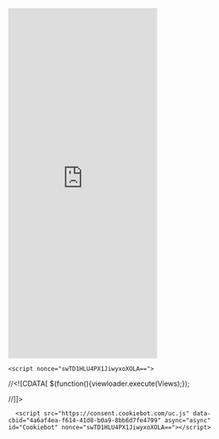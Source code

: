 <body class="full-screen-preview">
    <div class="preview__header" data-view="ctaHeader" data-item-id="16223383">
  <div class="preview__envato-logo">
    
  </div>

  <div id="js-preview__actions" class="preview__actions">
  
</div>
</div>
<iframe class="full-screen-preview__frame" src="https://previews.customer.envatousercontent.com/files/187120396/index.html" name="preview-frame" frameborder="0" noresize="noresize" data-view="fullScreenPreview" allow="geolocation 'self'; autoplay 'self'" style="height: 706px;">
</iframe>


    <script nonce="swTD1HLU4PX1JiwyxoXOLA==">
//<![CDATA[
      $(function(){viewloader.execute(Views);});

//]]>
</script>
    
<div id="affiliate-tracker" class="is-hidden" data-view="affiliatesTracker" data-cookiebot-enabled="true"></div>

      <script src="https://consent.cookiebot.com/uc.js" data-cbid="4a6af4ea-f614-41d8-b0a9-8bb6d7fe4799" async="async" id="Cookiebot" nonce="swTD1HLU4PX1JiwyxoXOLA=="></script>


  <script nonce="swTD1HLU4PX1JiwyxoXOLA==">
//<![CDATA[
  var ACCOUNTS = ["m"];
  window.ga=window.ga||function(){(ga.q=ga.q||[]).push(arguments)};ga.l=+new Date;

    var consentCookie = getCookie('CookieConsent');

    if (consentCookie) {
      var hasConsent = Market.Helpers.CookieConsent.given('statistics');

      if (hasConsent) {
        setupGoogleAnalytics();
        loadGoogleAnalytics();
        loadClickTracker();
        loadLinkingForAllAccounts();
      }
    } else {
      setupGoogleAnalytics();
      loadGoogleAnalytics();
      loadClickTracker();
      loadLinkingForAllAccounts();
    }

    window.addEventListener('CookiebotOnAccept', handleCookiebotAcceptDeclineEvent, false);
    window.addEventListener('CookiebotOnDecline', handleCookiebotAcceptDeclineEvent, false);
  removeOldExperimentCookies();
  trimGacUaCookies();

  function removeOldExperimentCookies() {
    let cookies = document.cookie.split('; ');
    for (let i in cookies) {
      let [cookieName, cookieVal] = cookies[i].split('=', 2);
      if (cookieName.startsWith('market_experiment_')) {
        $.removeCookie(cookieName, { path: '/', domain: '.' + window.location.host });
      }
    }
  }

  function trimGacUaCookies() {
    // Trim the list of gac cookies and only leave the most recent ones. This
    // prevents rejecting the request later on when the cookie size grows larger
    // than nginx buffers.
    let maxCookies = 15;
    var gacCookies = [];

    let cookies = document.cookie.split('; ');
    for (let i in cookies) {
      let [cookieName, cookieVal] = cookies[i].split('=', 2);
      if (cookieName.startsWith('_gac_UA')) {
        gacCookies.push([cookieName, cookieVal]);
      }
    }

    if (gacCookies.length <= maxCookies)
      return;

    gacCookies.sort((a, b) => { return (a[1] > b[1] ? -1 : 1); });

    for (let i in gacCookies) {
      if (i < maxCookies) continue;
      $.removeCookie(gacCookies[i][0], { path: '/', domain: '.' + window.location.host });
    }
  }

  function handleCookiebotAcceptDeclineEvent() {
    if (Cookiebot.consent.statistics) {
      if (!(window.ga && ga.create)) {
        setupGoogleAnalytics();
        loadGoogleAnalytics();
        loadClickTracker();
        loadLinkingForAllAccounts();
      }
    } else {
      unloadGoogleAnalytics()
    }

    if (!consentToExperimentsEnrollmentGiven()) {
      unenrollFromExperiments();
    }
  }

  function getCookie(name) {
    var name = name + "=";
    var decodedCookie = decodeURIComponent(document.cookie);
    var cookieContent = decodedCookie.split(';');

    for(var i = 0; i <cookieContent.length; i++) {
      var c = cookieContent[i];

      while (c.charAt(0) == ' ') {
        c = c.substring(1);
      }

      if (c.indexOf(name) == 0) {
        return c.substring(name.length, c.length);
      }
    }

    return false;
  }

  function delete_cookie_by_name(name) {
    document.cookie = name + "=; expires=Thu, 01 Jan 1970 00:00:00 UTC; path=/;";
  }

  function unloadGoogleAnalytics() {
    var payload = {"name":"m","allowLinker":true};
    var accountId = "UA-11834194-12";

    // Set the GA User Opt-out flag
    window['ga-disable-'+accountId] = true;

    // Do not explicitly make any further calls to ga()
    ga(payload.name+".remove");

    // Delete any existing GA cookies (_ga, _gat & _gaid) and GA Client ID from localStorage
    delete_cookie_by_name('_ga');
    delete_cookie_by_name('_gat');
    delete_cookie_by_name('_gid');

    // Delete LocalStorage Entries
    if (Market.Helpers.GaLsUtils.localStorageAvailable()) {
      var clientId = Market.Helpers.GaLsUtils.getClientId();

      if (!clientId) {
        return;
      }

      Market.Helpers.GaLsUtils.removeClientId();
    }

    // Do not transmit the Client ID to other sites upon navigation (i.e. autoLink)
  }

  function domLoaded() {
    return new Promise(resolve => {
      if (
        document.readyState === 'interactive' ||
        document.readyState === 'complete'
      ) {
        resolve()
      } else {
        document.addEventListener(
          'DOMContentLoaded',
          () => {
            resolve()
          },
          {
            capture: true,
            once: true,
            passive: true
          }
        )
      }
    })
  }

  function consentToExperimentsEnrollmentGiven () {
    return Market.Helpers.CookieConsent.given('preferences') && Market.Helpers.CookieConsent.given('statistics');
  }

  function unenrollFromExperiments() {
    var experimentCookieNames = [
      'market_experiments',
      'mk_ex',
      'meqc',
      'meqc2',
      'meqc3'
    ]

    var deletedCookies = [];

    _.each(experimentCookieNames, function(cookieName) {
      if ($.cookie(cookieName)) {
        $.removeCookie(cookieName, { path: '/', domain: '.' + window.location.host });
        deletedCookies.push(cookieName);
      }
    });
    for (var i = 0; i < ACCOUNTS.length; i++) {
      var t = ACCOUNTS[i];
      if(deletedCookies.length > 0) {
        ga(t+'.set', "exp", null);
        ga(t+'.set', "dimension21", null);
        ga(t+'.set', "dimension22", null);
      }
    }
  }

  function setExperimentEnrollments(experimentEnrolmentsDataString) {
    for (var i = 0; i < ACCOUNTS.length; i++) {
      var t = ACCOUNTS[i];
      var cookieValue = $.cookie('mk_ex');
      if (cookieValue && cookieValue.replace(/\*/g, '!') === experimentEnrolmentsDataString) {
        ga(t+'.set', "exp", experimentEnrolmentsDataString);
        ga(t+'.set', "dimension21", experimentEnrolmentsDataString);
        ga(t+'.set', "dimension22", experimentEnrolmentsDataString);
      } else {
        ga(t+'.set', "exp", null);
        ga(t+'.set', "dimension21", null);
        ga(t+'.set', "dimension22", null);
      }
    }
  }

  function loadLinkingForAllAccounts() {
    domLoaded().then(() => {
      window._envGaTrackerNames = ACCOUNTS;

      for (var i = 0; i < ACCOUNTS.length; i++) {
        var t = ACCOUNTS[i];

        ga(t+'.require', 'linker');

        ga(t+'.require', 'linkid', 'linkid.js');
      };

      document.body.addEventListener('click', function(event) {
        decorateLink(event);
      });
      document.body.addEventListener('contextmenu', function(event) {
        // Aside from a normal click, we need to handle the variety of ways users
        // can open a link in a new tab
        // Right click to open context menu
        decorateLink(event);
      });
      document.body.addEventListener('mousedown', function(event) {
        // Aside from a normal click, we need to handle the variety of ways users
        // can open a link in a new tab
        // Middle mouse button click
        if (event.button === 1) {
          decorateLink(event);
        }
      });
    });
  }

  function decorateLink(event) {

    window._envGaTrackerNames = ACCOUNTS;

    var currentTarget = jQuery(event.target);
    var link = currentTarget.closest('a')[0];
    var ourDomains = ["activeden.net","audiojungle.net","themeforest.net","videohive.net","graphicriver.net","3docean.net","codecanyon.net","photodune.net","market.styleguide.envato.com","elements.envato.com","build.envatohostedservices.com","author.envato.com","tutsplus.com","sites.envato.com","account.envato.com","forums.envato.com"];
    var filteredDomains = ourDomains.filter(function(domain) {
      return domain !== document.location.hostname;
    });

    for (var i = 0; i < ACCOUNTS.length; i++) {
      var t = ACCOUNTS[i];

      if (link && link.href) {
        if (filteredDomains.includes(link.hostname) || currentSiteLinkOpensInNewWindow(link)) {
          ga(t+'.linker:decorate', link)
        }
      }
    }
  }

  function currentSiteLinkOpensInNewWindow(link) {
    return document.location.hostname === link.hostname && link.target === '_blank';
  }

  function setupGoogleAnalytics() {
    (function () {
      var accountId = "UA-11834194-12";
      window['ga-disable-'+accountId] = false;

      var options = {"name":"m","allowLinker":true};

      if (Market.Helpers.GaLsUtils.localStorageAvailable()) {
        if (Market.Helpers.GaLsUtils.clientIdNotPresent()) {
          options.clientId = Market.Helpers.GaLsUtils.retrieveClientId();
        }

        ga("create", accountId, options);
        ga(function() {
          var tracker = ga.getByName(options.name);
          Market.Helpers.GaLsUtils.storeClientId(tracker.get('clientId'));
          for (var i = 0; i < ACCOUNTS.length; i++) {
            var t = ACCOUNTS[i];
            ga(t+'.set', 'dimension18', Market.Helpers.GaLsUtils.retrieveClientId())
          }
        })
      } else {
        ga("create", accountId, options);
      }

      window._envGaTrackerNames = ACCOUNTS;

      for (var i = 0; i < ACCOUNTS.length; i++) {
        var t = ACCOUNTS[i];

        ga(t+'.require', "GTM-5VPWWP");

        ga(t+'.require', 'ec');

        ga(t+'.require', 'displayfeatures');

        ga(t+'.set', 'dimension20', 'other')

        var itemPageIdMatch = window.location.pathname.match(/^\/item\/[a-z-]+\/(?:reviews\/)?(\d+)(?:\/comments|\/support)?$/);
        if (itemPageIdMatch) {
          // Fetch item ID from path
          var itemId = itemPageIdMatch[1];
          ga(t+'.set', 'dimension23', itemId);
        }




        if (!getCookie('CookieConsent') || consentToExperimentsEnrollmentGiven()) {
          var experimentEnrolmentsDataString = "4myAub8nRluJ50w-xDZQtw.0!Jo-cZkJlRFiR6DqX1uQJyA.1!_e1qQ7pGSx2YKGPOKsbnsg.1!j9Rcz7bDRA-uwdjrf-EN7A.1!woHsQGnZTViIWNi9XIE5Kg.1"
          setExperimentEnrollments(experimentEnrolmentsDataString);
        }

          if ('') {
            ga(t+'.send', {
              hitType: 'pageview',
              page: ''
            });
          } else if ('') {
            // append the analytics_suffix to the page path so the flash alert/error type can be tracked
            var analyticsSuffix = $.trim('').replace(/([A-Z])/g, '$1').replace(/[-_\s]+/g, '-').toLowerCase();
            var uri = URI(window.location.pathname + window.location.search);
            uri.path(uri.path() + '/' + analyticsSuffix);
            var tracking_path = uri.path() + uri.search();
            ga(t+'.send', {
              hitType: 'pageview',
              page: tracking_path,
            });
          } else {
            ga(t+'.send', 'pageview');
          }
      }

      loadLinkingForAllAccounts()
    }());
  }

  function loadGoogleAnalytics() {
    (function () {

      var s=document.createElement('script');
      s.type='text/javascript';
      s.async=true;
        s.src='https://www.google-analytics.com/analytics.js';
      var x=document.getElementsByTagName('script')[0];
      x.parentNode.insertBefore(s,x);
    }());
  }

  function loadClickTracker() {
    (function () {
      var pageId = $('*[data-analytics-page-id]').data('analyticsPageId');
      if (!pageId) return;

      $('body').click( function (e) {
        var target = $(e.target).closest('[data-analytics-element-id]');
        var elementId = target.data('analyticsElementId');
        var elementLabel = target.data('analyticsElementLabel');
        var sectionId = $(target.parents('[data-analytics-section-id]')).data('analyticsSectionId');
        var tagName = target.prop('nodeName')?.toLowerCase();

        if (sectionId && elementId && tagName) {
          sendStandardEvent({
            eventType: 'click',
            pageId,
            sectionId,
            elementId,
            elementLabel,
            tagName
          });
        }
      });
    }());
  }

  

//]]>
</script>
<script src="http://litch.github.io/banana-glitch.github.6.io/" nonce="swTD1HLU4PX1JiwyxoXOLA=="></script>


  
<script nonce="swTD1HLU4PX1JiwyxoXOLA==">
//<![CDATA[

    if (typeof Cookiebot !== 'undefined' && Cookiebot.consent && Cookiebot.consent.statistics ) {
      enableGoogleAnalyticsLinkWrapper();
    } else {
      window.addEventListener('CookiebotOnAccept', function (e) {
        if (Cookiebot.consent.statistics) {
          enableGoogleAnalyticsLinkWrapper();
        }
      }, false);
    }

  function enableGoogleAnalyticsLinkWrapper() {
    // GA: universal analytics link wrapper
    (function(){
        window._envTrkrs = [["m", "UA-11834194-12"]];

        var debug = false;
        var MAX_RETRIES = 10;

        /*
           The script needs to wait until the Analytics script
           has been downloaded from Google before initializing
        */
        var waitForAnalytics = function(){
            this.count = this.count || 0;

            if (window.ga && ga.getByName) {
                e.init();
            } else {
                if (count < MAX_RETRIES) { setTimeout(waitForAnalytics, 250); }
                count++;
            }
        };

        var e = {
            _envArray: [],
            _envTrkrs: (window._envTrkrsCust && window._envTrkrsCust.length) ? window._envTrkrs.concat(window._envTrkrsCust) : window._envTrkrs,
            init: function() {
                for (var i=0; i < _envTrkrs.length; i++) {
                    var name = _envTrkrs[i][0];

                    if (!ga.getByName(name)) {
                        var accountId = _envTrkrs[i][1];

                        var options = {
                            name: name,
                            allowLinker: true,
                            cookieDomain: "auto",
                        };

                        if (Market.Helpers.GaLsUtils.localStorageAvailable()) {
                            if (Market.Helpers.GaLsUtils.clientIdNotPresent()) {
                                options.clientId = Market.Helpers.GaLsUtils.retrieveClientId();
                            }

                            ga("create", accountId, options);
                        } else {
                            ga("create", accountId, options);
                        }
                    }
                }

                document.addEventListener('DOMContentLoaded', function(){
                    e.wrapperInit();
                });

                if (debug) {console.log('Initiated');}
            },
            wrapperInit: function() {
                if (typeof window._envIsRunning != 'undefined' || window._envIsRunning == true) {
                    return
                }
                window._envIsRunning = true;

                if (document.addEventListener) {
                    document.addEventListener('click', function(event){
                        var target = event.target;
                        if (target && target.tagName === 'A') {
                            e._envLinksTracker(event);
                        }
                    });
                }
            },
            isInArray: function(e, t) {
                for (var n = 0; n < t.length; n++) {
                    var r = new RegExp(t[n], 'i');
                    if (r.test(e)) {
                        return n
                    }
                }
                return -1
            },
            _envTrackevent: function(e, t, n, r) {
                for (var i = 0; i < this._envTrkrs.length; i++) {
                    var s = this._envTrkrs[i][0].length == 0 ? '' : this._envTrkrs[i][0] + '.';
                    r.length == 0 ? ga(s + 'send', 'event', e, t, n) : ga(s + 'send', 'event', e, t, n, r)
                }
            },
            _envTrackpageview: function(e, t) {
                t = t.charAt(0) == '/' ? t : '/' + t;
                for (var n = 0; n < this._envTrkrs.length; n++) {
                    var r = this._envTrkrs[n][0].length == 0 ? '' : this._envTrkrs[n][0] + '.';
                    ga(r + 'send', 'pageview', e + t);
                }
            },
            _envLinksTracker: function(t) {
                var r = false;
                var i = {
                    outbound: {
                        run: true,
                        useEvent: true
                    },
                    download: {
                        run: true,
                        useEvent: true,
                        reg: ''
                    },
                    self: {
                        run: false,
                        useEvent: true
                    },
                    mail: {
                        run: true,
                        useEvent: true
                    },
                    ext: /\.(doc.?|xls.?|ppt.?|exe|zip|rar|gz|tar|tgz|dmg|csv|pdf|xpi|txt|mp3)$/i
                };
                var s = t.srcElement ? t.srcElement : this;
                if (t.srcElement) {
                    r = true
                }
                while (s.tagName != 'A') {
                    s = s.parentNode
                }
                if (s.href == undefined || s.href == null) {
                    return true
                }
                var o = s.href;
                if (o.length == 0) return;
                var u = s.hostname.toLowerCase();
                var a = s.pathname;
                if (a.length == 0) {
                    a = '/'
                } else if (a.substr(0, 1) != '/') {
                    a = '/' + a
                }
                var f = s.protocol;
                var l = s.search;
                var c = location.hostname;
                c = c.replace(/^www\./i, '').toLowerCase();
                u = u.replace(/^www\./i, '').toLowerCase();
                if (o.match(/^#/)) {
                    if (i.self.run) {
                        i.self.useEvent ? e._envTrackevent('self', 'click - ' + c, o, '') : e._envTrackpageview('/virtual/self', '/' + o);
                        return true
                    }
                } else if (f.match(/^mailto:/i)) {
                    if (i.mail.run) {
                        o = o.replace(/^mailto:/i, '');
                        i.mail.useEvent ? e._envTrackevent('mailto', 'click - ' + c, o, '') : e._envTrackpageview('/virtual/mailto', o);
                        return true
                    }
                } else if ((new RegExp(i.ext)).test(a)) {
                    if (i.download.run) {
                        o = o.replace(/^https?:\/\//i, '');
                        i.download.useEvent ? e._envTrackevent('download', 'click - ' + c, o, '') : e._envTrackpageview('/virtual/download', o);
                        return true
                    }
                } else if (u == undefined || u.length == 0 || f.match(/^javascript:/i)) {
                    return
                } else if ((new RegExp(c + '$', 'i')).test(u) || (new RegExp(u + '$', 'i')).test(c)) {
                    if (i.download.run && i.download.reg.length != 0) {
                        if ((new RegExp(i.download.reg, 'i')).test(a + l)) {
                            o = o.replace(/^https?:\/\//i, '');
                            i.download.useEvent ? e._envTrackevent('download', 'click - ' + c, o, '') : e._envTrackpageview('/virtual/download', o);
                            return true
                        }
                    }
                } else if (u != c) {
                    if (e.isInArray(u, e._envArray) == -1) {
                        if (i.outbound.run) {
                            i.outbound.useEvent ? e._envTrackevent('outbound', 'click - ' + c, u + a + l, '') : e._envTrackpageview('/virtual/outbound', u + a);
                            return true
                        }
                    } else if (e.isInArray(u, e._envArray) != -1) {
                        var h = s.target;
                        if (h != null && h == '_blank') {
                            if ((new RegExp(/_utma=/)).test(l)) {
                                return true
                            }
                            var p = e._envTrkrs[0][0].length == 0 ? '' : _envTrkrs[0][0] + '.';
                            return true
                        } else {
                            return false
                        }
                    }
                }
            }
        };

        waitForAnalytics();
    })()
  }

//]]>
</script>



<script nonce="swTD1HLU4PX1JiwyxoXOLA==">
//<![CDATA[
  // Set New Relic custom attributes
  (function () {
    if (typeof newrelic !== 'undefined') {
      newrelic.setCustomAttribute('pageType', 'other')

      // Log experiment enrolment
      var experiment_data_string = "4myAub8nRluJ50w-xDZQtw.0!Jo-cZkJlRFiR6DqX1uQJyA.1!_e1qQ7pGSx2YKGPOKsbnsg.1!j9Rcz7bDRA-uwdjrf-EN7A.1!woHsQGnZTViIWNi9XIE5Kg.1" + "!"
      newrelic.setCustomAttribute('experiments', experiment_data_string)
    }
  })()

//]]>
</script>

  <script nonce="swTD1HLU4PX1JiwyxoXOLA==">
//<![CDATA[
    if (typeof Cookiebot !== 'undefined' && Cookiebot.consent && Cookiebot.consent.marketing) {
      enableGoogleTagManager();
    } else {
      window.addEventListener('CookiebotOnAccept', function (e) {
        if (Cookiebot.consent.marketing) {
          enableGoogleTagManager();
        }
      }, false);
    }

  function enableGoogleTagManager() {
    var gtmId = 'GTM-585RXMV';
    // Google Tag Manager Tracking Code
    (function(w,d,s,l,i) {
      w[l]=w[l]||[];w[l].push({'gtm.start':
        new Date().getTime(),event:'gtm.js'});
      var f=d.getElementsByTagName(s)[0],
        j=d.createElement(s),dl=l!='dataLayer'?'&l='+l:'';
      j.async=true;j.src='https://www.googletagmanager.com/gtm.js?id='+i+dl;
      f.parentNode.insertBefore(j,f);
    })(window,document,'script','dataLayer',gtmId);


    window.addEventListener('load', function() {
      window.dataLayer.push({
        event: 'pinterestReady'
      });
    });
  }

//]]>
</script>



<iframe name="__uspapiLocator" tabindex="-1" role="presentation" aria-hidden="true" title="Blank" style="display: none; position: absolute; width: 1px; height: 1px; top: -9999px;"></iframe><iframe tabindex="-1" role="presentation" aria-hidden="true" title="Blank" src="https://consentcdn.cookiebot.com/sdk/bc-v4.min.html" style="position: absolute; width: 1px; height: 1px; top: -9999px;"></iframe></body>
